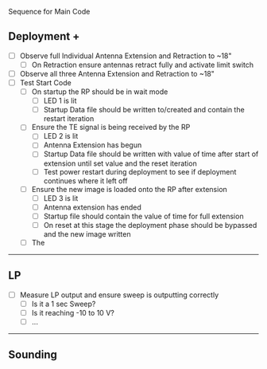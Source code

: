 Sequence for Main Code


## Deployment +
- [ ] Observe full Individual Antenna Extension and Retraction to ~18"
	- [ ] On Retraction ensure antennas retract fully and activate limit switch
- [ ] Observe all three Antenna Extension and Retraction to ~18"
- [ ] Test Start Code
	- [ ] On startup the RP should be in wait mode
		- [ ]  LED 1 is lit
		- [ ] Startup Data file should be written to/created and contain the restart iteration
	- [ ] Ensure the TE signal is being received by the RP
		- [ ] LED 2 is lit
		- [ ] Antenna Extension has begun
		- [ ] Startup Data file should be written with value of time after start of extension until set value and the reset iteration
		- [ ] Test power restart during deployment to see if deployment continues where it left off
	- [ ] Ensure the new image is loaded onto the RP after extension
		- [ ] LED 3 is lit
		- [ ] Antenna extension has ended
		- [ ] Startup file should contain the value of time for full extension
		- [ ] On reset at this stage the deployment phase should be bypassed and the new image written 
	- [ ] The 

---
## LP
- [ ] Measure LP output and ensure sweep is outputting correctly
	- [ ] Is it a 1 sec Sweep?
	- [ ] Is it reaching -10 to 10 V?
	- [ ] ...
---
## Sounding
